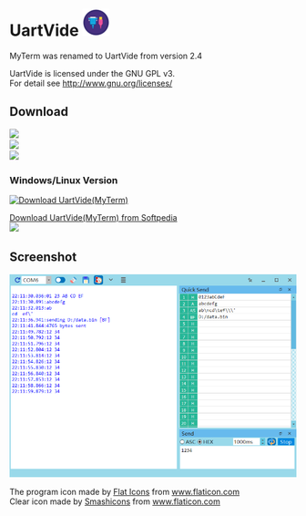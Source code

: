 # UartVide ![logo](res/uartvide-icon/uartvide_48.png)   

MyTerm was renamed to UartVide from version 2.4  

UartVide is licensed under the GNU GPL v3.  
For detail see <a href="http://www.gnu.org/licenses/" title="GNU Licenses">http://www.gnu.org/licenses/</a>  

## Download
![](https://img.shields.io/badge/platform-win--7%20|%20win--8%20|%20win--10-lightgrey)  
![](https://img.shields.io/badge/platform-win--64-lightgrey)  
![](https://img.shields.io/badge/platform-linux--64-lightgrey)  

### Windows/Linux Version  
[![Download UartVide(MyTerm)](https://a.fsdn.com/con/app/sf-download-button)](https://sourceforge.net/projects/myterm/files/latest/download)  

[Download UartVide(MyTerm) from Softpedia](http://www.softpedia.com/get/Network-Tools/Misc-Networking-Tools/MyTerm.shtml)  
[![ ](doc/softpedia_free_award_f.gif "")](http://www.softpedia.com/progClean/MyTerm-Clean-242031.html)  

## Screenshot
![main window](doc/main_window.png "main window")

<p><div>The program icon made by <a href="https://www.flaticon.com/authors/flat-icons" title="Flat Icons">
Flat Icons</a> from <a href="https://www.flaticon.com/" title="Flaticon">www.flaticon.com</a></div>
<div>Clear icon made by <a href="https://smashicons.com/" title="Smashicons">Smashicons</a>
from <a href="https://www.flaticon.com/" title="Flaticon">www.flaticon.com</a></div></p>
